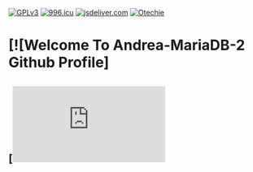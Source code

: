 [![GPLv3](https://img.shields.io/badge/License-GPLv3-brightgreen.svg)](https://https://gnu.org/licenses/gpl-3.0)
[![996.icu](https://img.shields.io/badge/link-996.icu-red.svg)](https://996.icu)
[![jsdeliver.com](https://data.jsdelivr.com/v111111/package/npm/vue/badge)](https://www.jsdelivr.com/package/npm/vue)         [![Otechie](https://api.otechie.com/andrea-mariadb/badge.svg)](https://otechie.com/andrea-mariadb) 

# [![Welcome To Andrea-MariaDB-2 Github Profile]

## [![HOW.TO.CONTRIBUTE](https://github.com/Andrea-MariaDB-2/opensource.guide/blob/28e258133518c7714f86f7221c042bd1e861f596/_articles/es/how-to-contribute.md)



